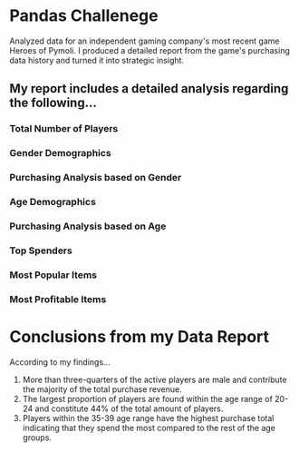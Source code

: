 # Pandas Challenege
Analyzed data for an independent gaming company's most recent game Heroes of Pymoli. I produced a detailed report from the game's purchasing data history and turned it into strategic insight.  

## My report includes a detailed analysis regarding the following...

### Total Number of Players

### Gender Demographics

### Purchasing Analysis based on Gender

### Age Demographics

### Purchasing Analysis based on Age

### Top Spenders

### Most Popular Items

### Most Profitable Items


  # Conclusions from my Data Report 
  
According to my findings...

1. More than three-quarters of the active players are male and contribute the majority of the total purchase revenue. 
2. The largest proportion of players are found within the age range of 20-24 and constitute 44% of the total amount of players. 
3. Players within the 35-39 age range have the highest purchase total indicating that they spend the most compared to the rest of the age groups. 





